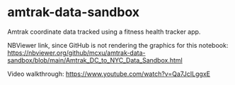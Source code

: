 # amtrak-data-sandbox
Amtrak coordinate data tracked using a fitness health tracker app.

NBViewer link, since GitHub is not rendering the graphics for this notebook:
https://nbviewer.org/github/mcxu/amtrak-data-sandbox/blob/main/Amtrak_DC_to_NYC_Data_Sandbox.html 

Video walkthrough: https://www.youtube.com/watch?v=Qa7JcILggxE 

